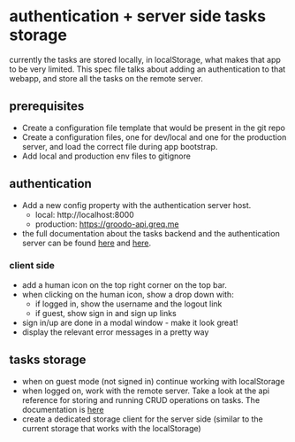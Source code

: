 # authentication + server side tasks storage

currently the tasks are stored locally, in localStorage, what makes that app to be very limited. 
This spec file talks about adding an authentication to that webapp, and store all the tasks on the remote server.

## prerequisites

- Create a configuration file template that would be present in the git repo
- Create a configuration files, one for dev/local and one for the production server, and load the correct file during app bootstrap.
- Add local and production env files to gitignore

## authentication

- Add a new config property with the authentication server host. 
    - local: http://localhost:8000 
    - production: https://groodo-api.greq.me
- the full documentation about the tasks backend and the authentication server can be found [here](https://github.com/gregory-chris/groodo-api/blob/master/README.md) and [here](https://github.com/gregory-chris/groodo-api/blob/master/docs/api-reference.md).

### client side

- add a human icon on the top right corner on the top bar. 
- when clicking on the human icon, show a drop down with:
    - if logged in, show the username and the logout link
    - if guest, show sign in and sign up links
- sign in/up are done in a modal window - make it look great!
- display the relevant error messages in a pretty way

## tasks storage

- when on guest mode (not signed in) continue working with localStorage
- when logged on, work with the remote server. Take a look at the api reference for storing and running CRUD operations on tasks. The documentation is [here](https://github.com/gregory-chris/groodo-api/blob/master/docs/api-reference.md)
- create a dedicated storage client for the server side (similar to the current storage that works with the localStorage)

